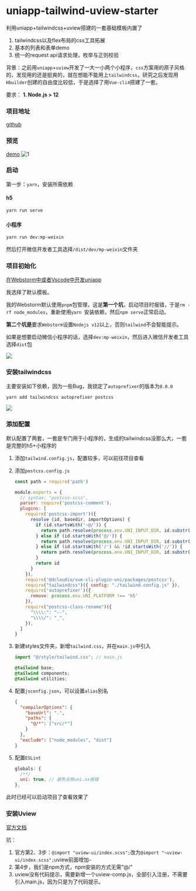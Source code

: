 # uniapp-tailwind-uview-starter
利用uniapp+tailwindcss+uview搭建的一套基础模板内置了

1. tailwindcss以及flex布局的css工具拓展
2. 基本的列表和表单demo
3. 统一的request api请求处理，枚举与正则校验


背景：之前用`uniapp`+`uview`开发了一大一小两个小程序，`css`方案用的原子风格的，发现用的还是挺爽的，就在想能不能用上`tailwindcss`，研究之后发现用`Hbuilder`创建的自由度比较低，于是选择了用`Vue-cli4`搭建了一套。

要求：
**1. Node.js > 12**

### 项目地址
[github](https://github.com/xlzy520/uniapp-tailwind-uview-starter)

### 预览
[demo](https://xiaojuzi.fun/uniapp-tailwind-uview-starter)
![1](https://i0.hdslb.com/bfs/album/0eabcc1cbdead3a5a98662ef2757760af6280bc5.png)

### 启动
第一步：`yarn`，安装所需依赖
#### h5
```bash
yarn run serve
```
#### 小程序
```bash
yarn run dev:mp-weixin
```
然后打开微信开发者工具选择`/dist/dev/mp-weixin`文件夹


### 项目初始化

[在Webstorm中或者Vscode中开发uniapp](https://ask.dcloud.net.cn/article/36307)

我选择了默认模板。

我的Webstorm默认使用`pnpm`包管理，这是**第一个坑**，启动项目时报错，于是`rm -rf node_modules`，重新使用`yarn `安装依赖，然后`npm serve`正常启动。

**第二个坑是**要求`Webstorm`设置`Nodejs v12`以上，否则`tailwind`不会智能提示。

如果是想要启动微信小程序的话，选择`dev:mp-weixin`，然后进入微信开发者工具选择`dist`包

![](https://i0.hdslb.com/bfs/album/4dd0df9f0f40695d357731927c561a66d9ca6eaf.png)



### 安装tailwindcss

主要安装如下依赖，因为一些Bug，我锁定了`autoprefixer`的版本为`8.0.0`

```bash
yarn add tailwindcss autoprefixer postcss
```

![](https://i0.hdslb.com/bfs/album/9d89a0259211d652533456de275cbfbde8fd9510.png)



### 添加配置

默认配置了两套，一套是专门用于小程序的，生成的tailwindcss没那么大，一套是完整的h5+小程序的

1. 添加`tailwind.config.js`，配置较多，可以前往项目查看

2. 添加`postcss.config.js`

   ```js
   const path = require('path')
   
   module.exports = {
     // syntax: "postcss-scss",
     parser: require('postcss-comment'),
     plugins: [
       require('postcss-import')({
         resolve (id, basedir, importOptions) {
           if (id.startsWith('~@/')) {
             return path.resolve(process.env.UNI_INPUT_DIR, id.substr(3))
           } else if (id.startsWith('@/')) {
             return path.resolve(process.env.UNI_INPUT_DIR, id.substr(2))
           } else if (id.startsWith('/') && !id.startsWith('//')) {
             return path.resolve(process.env.UNI_INPUT_DIR, id.substr(1))
           }
           return id
         }
       }),
       require('@dcloudio/vue-cli-plugin-uni/packages/postcss'),
       require("tailwindcss")({ config: "./tailwind.config.js" }),
       require('autoprefixer')({
         remove: process.env.UNI_PLATFORM !== 'h5'
       }),
       require("postcss-class-rename")({
         "\\\\:": "--",
         "\\\\/": "_",
       }),
     ]
   }
   ```

3. 新建styles文件夹，新增`tailwind.css`，并在`main.js`中引入

   ```js
   import "@/style/tailwind.css"; // main.js
   ```



   ```css
   @tailwind base;
   @tailwind components;
   @tailwind utilities;
   ```

4. 配置`jsconfig.json`，可以设置`alias`别名

   ```json
   {
     "compilerOptions": {
       "baseUrl": ".",
       "paths": {
         "@/*": ["src/*"]
       }
     },
     "exclude": ["node_modules", "dist"]
   }
   ```

5. 配置`ESLint`

   ```js
   globals: {
     /**/
     uni: true, // 避免全局uni.xx报错
   },
   ```



此时已经可以启动项目了查看效果了



### 安装Uview

[官方文档](https://github.com/YanxinNet/uView)

坑：

1. 官方第2、3步：`@import "uview-ui/index.scss";`改为`@import "~uview-ui/index.scss";`uview前面增加`~`
2. 第4步，我们是npm方式，npm安装的方式无需"@/"
3. uview没有代码提示，需要新增一个uview-comp.js，全部引入注册，不需要引入main.js，因为只是为了代码提示。
